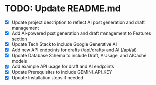 # TODO: Update README.md

- [x] Update project description to reflect AI post generation and draft management
- [x] Add AI-powered post generation and draft management to Features section
- [x] Update Tech Stack to include Google Generative AI
- [x] Add new API endpoints for drafts (/api/drafts) and AI (/api/ai)
- [x] Update Database Schema to include Draft, AIUsage, and AICache models
- [x] Add example API usage for draft and AI endpoints
- [x] Update Prerequisites to include GEMINI_API_KEY
- [x] Update Installation steps if needed
